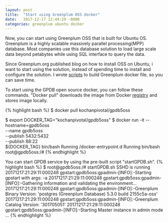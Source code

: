```yaml
---
layout: post
title:  "Start using Greenplum OSS docker"
date:   2017-12-17 12:44:29 -0800
categories: greenplum ubuntu docker
---
```

Now, you can start using Greenplum OSS that is built for Ubuntu OS. Greenplum is a highly scalable massively parallel processing(MPP) database.  Most companies use this database solution to load large scale data beyond petabytes while using SQL interface to query the data.

Since Greenplum.org published blog on how to install OSS on Ubuntu, i want to start using the solution, instead of spending time to install and configure the solution.
I wrote [scripts](https://github.com/kongyew/greenplum-dockers) to build Greenplum docker file, so you can save time.

To start using the GPDB open source docker, you can follow these commands.
"Docker pull" downloads the image from Docker [registry]() and stores image locally.

{% highlight bash %}
$ docker pull kochanpivotal/gpdb5oss

$ export DOCKER_TAG="kochanpivotal/gpdb5oss"
$ docker run  -it --hostname=gpdb5oss \
    --name gpdb5oss \
    --publish 5432:5432 \
    --publish 88:22 \
    ${DOCKER_TAG} bin/bash
Running /docker-entrypoint.d
Running bin/bash
root@gpdb5oss:/#
{% endhighlight %}

You can start GPDB service by using the pre-built script "startGPDB.sh".
{% highlight bash %}
$ root@gpdb5oss:/# startGPDB.sh
SSHD is running
20171217:21:29:11:000248 gpstart:gpdb5oss:gpadmin-[INFO]:-Starting gpstart with args: -a
20171217:21:29:11:000248 gpstart:gpdb5oss:gpadmin-[INFO]:-Gathering information and validating the environment...
20171217:21:29:11:000248 gpstart:gpdb5oss:gpadmin-[INFO]:-Greenplum Binary Version: 'postgres (Greenplum Database) 5.3.0 build 2155c5a-oss'
20171217:21:29:11:000248 gpstart:gpdb5oss:gpadmin-[INFO]:-Greenplum Catalog Version: '301705051'
20171217:21:29:11:000248 gpstart:gpdb5oss:gpadmin-[INFO]:-Starting Master instance in admin mode
...
{% endhighlight %}

[jekyll-docs]: https://jekyllrb.com/docs/home
[jekyll-gh]:   https://github.com/jekyll/jekyll
[jekyll-talk]: https://talk.jekyllrb.com/
